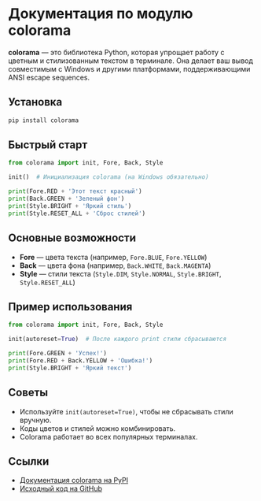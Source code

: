 # Документация по модулю colorama

**colorama** — это библиотека Python, которая упрощает работу с цветным и стилизованным текстом в терминале. Она делает ваш вывод совместимым с Windows и другими платформами, поддерживающими ANSI escape sequences.

## Установка

```bash
pip install colorama

```

## Быстрый старт

```python
from colorama import init, Fore, Back, Style

init()  # Инициализация colorama (на Windows обязательно)

print(Fore.RED + 'Этот текст красный')
print(Back.GREEN + 'Зеленый фон')
print(Style.BRIGHT + 'Яркий стиль')
print(Style.RESET_ALL + 'Сброс стилей')
```

## Основные возможности

- **Fore** — цвета текста (например, `Fore.BLUE`, `Fore.YELLOW`)
- **Back** — цвета фона (например, `Back.WHITE`, `Back.MAGENTA`)
- **Style** — стили текста (`Style.DIM`, `Style.NORMAL`, `Style.BRIGHT`, `Style.RESET_ALL`)

## Пример использования

```python
from colorama import init, Fore, Back, Style

init(autoreset=True)  # После каждого print стили сбрасываются

print(Fore.GREEN + 'Успех!')
print(Fore.RED + Back.YELLOW + 'Ошибка!')
print(Style.BRIGHT + 'Яркий текст')
```

## Советы

- Используйте `init(autoreset=True)`, чтобы не сбрасывать стили вручную.
- Коды цветов и стилей можно комбинировать.
- Colorama работает во всех популярных терминалах.

## Ссылки

- [Документация colorama на PyPI](https://pypi.org/project/colorama/)
- [Исходный код на GitHub](https://github.com/tartley/colorama)

